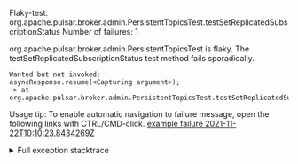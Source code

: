         
Flaky-test: org.apache.pulsar.broker.admin.PersistentTopicsTest.testSetReplicatedSubscriptionStatus
Number of failures: 1

org.apache.pulsar.broker.admin.PersistentTopicsTest is flaky. The testSetReplicatedSubscriptionStatus test method fails sporadically.

```
Wanted but not invoked:
asyncResponse.resume(<Capturing argument>);
-> at org.apache.pulsar.broker.admin.PersistentTopicsTest.testSetReplicatedSubscriptionStatus(PersistentTopicsTest.java:791)
```

Usage tip: To enable automatic navigation to failure message, open the following links with CTRL/CMD-click.
[example failure 2021-11-22T10:10:23.8434269Z](https://github.com/apache/pulsar/runs/4284301519?check_suite_focus=true?check_suite_focus=true#step:9:3595)


<details>
<summary>Full exception stacktrace</summary>
<code><pre>
Wanted but not invoked:
asyncResponse.resume(<Capturing argument>);
-> at org.apache.pulsar.broker.admin.PersistentTopicsTest.testSetReplicatedSubscriptionStatus(PersistentTopicsTest.java:791)
Actually, there were zero interactions with this mock.

	at org.apache.pulsar.broker.admin.PersistentTopicsTest.testSetReplicatedSubscriptionStatus(PersistentTopicsTest.java:791)
	at org.testng.internal.MethodInvocationHelper.invokeMethod(MethodInvocationHelper.java:132)
	at org.testng.internal.InvokeMethodRunnable.runOne(InvokeMethodRunnable.java:45)
	at org.testng.internal.InvokeMethodRunnable.call(InvokeMethodRunnable.java:73)
	at org.testng.internal.InvokeMethodRunnable.call(InvokeMethodRunnable.java:11)
	at java.base/java.util.concurrent.FutureTask.run(FutureTask.java:264)
	at java.base/java.util.concurrent.ThreadPoolExecutor.runWorker(ThreadPoolExecutor.java:1128)
	at java.base/java.util.concurrent.ThreadPoolExecutor$Worker.run(ThreadPoolExecutor.java:628)
	at java.base/java.lang.Thread.run(Thread.java:829)

</pre></code>
</details>

